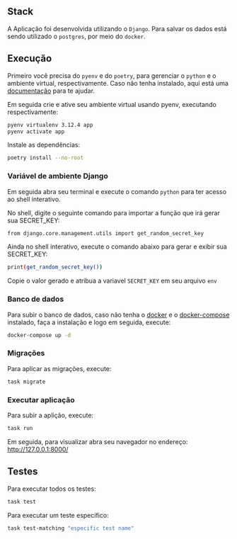 ## Stack

A Aplicação foi desenvolvida utilizando o `Django`. Para salvar os dados está sendo utilizado o `postgres`, por meio do `docker`.

## Execução
Primeiro você precisa do `pyenv` e do `poetry`, para gerenciar o `python` e o ambiente virtual, respectivamente. Caso não tenha instalado, aqui está uma [documentação](https://github.com/nayannanara/poetry-documentation) para te ajudar.

Em seguida crie e ative seu ambiente virtual usando pyenv, executando respectivamente:
```bash
pyenv virtualenv 3.12.4 app  
pyenv activate app
```

Instale as dependências:
```bash
poetry install --no-root
```
### Variável de ambiente Django
Em seguida abra seu terminal e execute o comando `python` para ter acesso ao shell interativo.

No shell, digite o seguinte comando para importar a função que irá gerar sua SECRET_KEY:
```bash
from django.core.management.utils import get_random_secret_key
```

Ainda no shell interativo, execute o comando abaixo para gerar e exibir sua SECRET_KEY:
```bash
print(get_random_secret_key())
```

Copie o valor gerado e atribua a variavel `SECRET_KEY` em seu arquivo `env`

### Banco de dados 

Para subir o banco de dados, caso não tenha o [docker](https://docs.docker.com/engine/install/ubuntu/) e o [docker-compose](https://docs.docker.com/compose/install/linux/) instalado, faça a instalação e logo em seguida, execute:

```bash
docker-compose up -d
```

### Migrações

Para aplicar as migrações, execute:
```bash
task migrate
```

### Executar aplicação
 
Para subir a aplição, execute:
```bash
task run
```

Em seguida, para visualizar abra seu navegador no endereço: http://127.0.0.1:8000/

## Testes
Para executar todos os testes:
```bash
task test
```

Para executar um teste específico:
```bash
task test-matching "especific test name"
```
